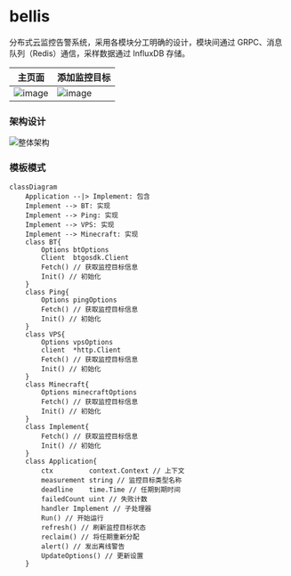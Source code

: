 # bellis

分布式云监控告警系统，采用各模块分工明确的设计，模块间通过 GRPC、消息队列（Redis）通信，采样数据通过 InfluxDB 存储。

| 主页面                                                                                                    | 添加监控目标                                                                                                 |
|--------------------------------------------------------------------------------------------------------|--------------------------------------------------------------------------------------------------------|
| ![image](https://github.com/bellis-daemon/bellis/assets/55825043/d79e7d3c-f01f-46e6-9bbf-22999de58ae6) | ![image](https://github.com/bellis-daemon/bellis/assets/55825043/89182639-126c-4762-abb0-cf1d3b22ae11) |

### 架构设计

![整体架构](https://github.com/bellis-daemon/bellis/assets/55825043/4cf373b0-a416-4776-8d6f-61c5b907be99)

### 模板模式

```mermaid
classDiagram
    Application --|> Implement: 包含
    Implement --> BT: 实现
    Implement --> Ping: 实现
    Implement --> VPS: 实现
    Implement --> Minecraft: 实现
    class BT{
        Options btOptions
        Client  btgosdk.Client
        Fetch() // 获取监控目标信息
        Init() // 初始化
    }
    class Ping{
        Options pingOptions
        Fetch() // 获取监控目标信息
        Init() // 初始化
    }
    class VPS{
        Options vpsOptions
        client  *http.Client
        Fetch() // 获取监控目标信息
        Init() // 初始化
    }
    class Minecraft{
	    Options minecraftOptions
        Fetch() // 获取监控目标信息
        Init() // 初始化
    }
    class Implement{
        Fetch() // 获取监控目标信息
        Init() // 初始化
    }
    class Application{
        ctx         context.Context // 上下文
        measurement string // 监控目标类型名称
	    deadline    time.Time // 任期到期时间
	    failedCount uint // 失败计数
        handler Implement // 子处理器
        Run() // 开始运行
        refresh() // 刷新监控目标状态
        reclaim() // 将任期重新分配
        alert() // 发出离线警告
        UpdateOptions() // 更新设置
    }
```